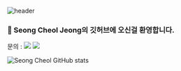 ![header](https://capsule-render.vercel.app/api?type=waving&color=gradient&height=120&animation=fadeIn&section=footer&text=Hello%World!&fontAlign=70)
###  👋 Seong Cheol Jeong의 깃허브에 오신걸 환영합니다.
문의 : <img src="https://img.shields.io/badge/ tjdcjf9333@gmail.com -EA4335?style=flat-square&logo=Gmail&logoColor=white"/> 
<img src="https://img.shields.io/badge/ Notion-000000?style=flat-square&logo=Notion&logoColor=white"/> 

![Seong Cheol GitHub stats](https://github-readme-stats.vercel.app/api?username=pflying1&theme=default&show_icons=true)
<!--
**pflying1/pflying1** is a ✨ _special_ ✨ repository because its `README.md` (this file) appears on your GitHub profile.

Here are some ideas to get you started:
#EA4335
- 🔭 I’m currently working on ...
- 🌱 I’m currently learning ...
- 👯 I’m looking to collaborate on ...
- 🤔 I’m looking for help with ...
- 💬 Ask me about ...
- 📫 How to reach me: ...
- 😄 Pronouns: ...
- ⚡ Fun fact: ...
-->

